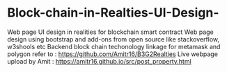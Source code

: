 # Block-chain-in-Realties-UI-Design-
Web page UI design in realities for blockchain smart contract
Web page design using bootstrap and add-ons from open source like stackoverflow, w3shools etc
Backend block chain techonology linkage for metamask and polygon refer to : https://github.com/Amitr16/B3G2Realties
Live webpage upload by Amit : https://amitr16.github.io/src/post_property.html
